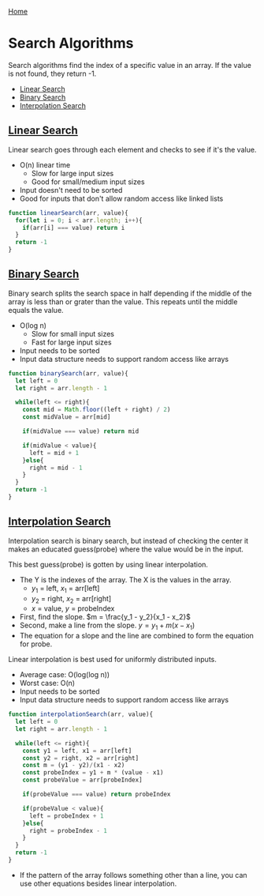 [Home](../README.md)

# Search Algorithms
Search algorithms find the index of a specific value in an array. If the value is not found, they return -1.

<!-- TOC -->

- [Linear Search](#linear-search)
- [Binary Search](#binary-search)
- [Interpolation Search](#interpolation-search)

<!-- /TOC -->

## [Linear Search](#search-algorithms)
Linear search goes through each element and checks to see if it's the value.
- O(n) linear time
  - Slow for large input sizes
  - Good for small/medium input sizes
- Input doesn't need to be sorted
- Good for inputs that don't allow random access like linked lists

```javascript
function linearSearch(arr, value){
  for(let i = 0; i < arr.length; i++){
    if(arr[i] === value) return i
  }
  return -1
}
```

## [Binary Search](#search-algorithms)
Binary search splits the search space in half depending if the middle of the array is less than or grater than the value. This repeats until the middle equals the value.
- O(log n)
  - Slow for small input sizes
  - Fast for large input sizes
- Input needs to be sorted
- Input data structure needs to support random access like arrays

```javascript
function binarySearch(arr, value){
  let left = 0
  let right = arr.length - 1

  while(left <= right){
    const mid = Math.floor((left + right) / 2)
    const midValue = arr[mid]

    if(midValue === value) return mid

    if(midValue < value){
      left = mid + 1
    }else{
      right = mid - 1
    }
  }
  return -1
}
```

## [Interpolation Search](#search-algorithms)
Interpolation search is binary search, but instead of checking the center it makes an educated guess(probe) where the value would be in the input.

This best guess(probe) is gotten by using linear interpolation.
- The Y is the indexes of the array. The X is the values in the array.
  - $y_1$ = left, $x_1$ = arr[left]
  - $y_2$ = right, $x_2$ = arr[right]
  - $x$ = value, $y$ = probeIndex
- First, find the slope. $m = \frac{y_1 - y_2}{x_1 - x_2}$
- Second, make a line from the slope. $y = y_1 + m(x-x_1)$
- The equation for a slope and the line are combined to form the equation for probe.

Linear interpolation is best used for uniformly distributed inputs.
- Average case: O(log(log n))
- Worst case: O(n)
- Input needs to be sorted
- Input data structure needs to support random access like arrays

```javascript
function interpolationSearch(arr, value){
  let left = 0
  let right = arr.length - 1

  while(left <= right){
    const y1 = left, x1 = arr[left]
    const y2 = right, x2 = arr[right]
    const m = (y1 - y2)/(x1 - x2)
    const probeIndex = y1 + m * (value - x1)
    const probeValue = arr[probeIndex]

    if(probeValue === value) return probeIndex

    if(probeValue < value){
      left = probeIndex + 1
    }else{
      right = probeIndex - 1
    }
  }
  return -1
}
```

- If the pattern of the array follows something other than a line, you can use other equations besides linear interpolation.